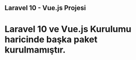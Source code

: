 ## Laravel 10 - Vue.js Projesi
# Laravel 10 ve Vue.js Kurulumu haricinde başka paket kurulmamıştır.
